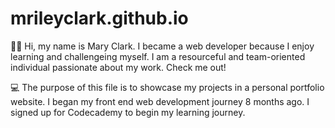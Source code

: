 # mrileyclark.github.io


👋🏻 Hi, my name is Mary Clark. I became a web developer because I enjoy learning and challengeing myself. I am a resourceful and team-oriented 
individual passionate about my work. Check me out!

💻 The purpose of this file is to showcase my projects in a personal portfolio website. I began my front end web development journey 8 months ago.  I signed
up for Codecademy to begin my learning journey.
